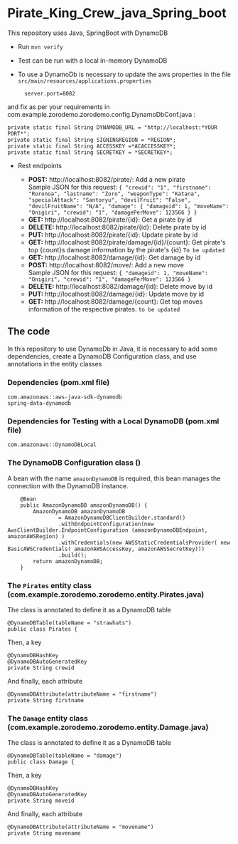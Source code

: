 # Pirate_King_Crew_java_Spring_boot

This repository uses Java, SpringBoot with DynamoDB 


* Run `mvn verify`

* Test can be run with a local in-memory DynamoDB

* To use a DynamoDb is necessary to update the aws properties in the file `src/main/resources/applications.properties`


        server.port=8082
 and fix as per your requirements in com.example.zorodemo.zorodemo.config.DynamoDbConf.java : 
 ```
 private static final String DYNAMODB_URL = "http://localhost:*YOUR PORT*";
 private static final String SIGNINGREGION = *REGION*;
 private static final String ACCESSKEY =*ACACCESSKEY*;
 private static final String SECRETKEY = *SECRETKEY*;
  ```     

* Rest endpoints 

    * **POST:** http://localhost:8082/pirate/: Add a new pirate <br>
    Sample JSON for this request:
   `
    {
    "crewid": "1",
    "firstname": "Roronoa",
    "lastname": "Zoro",
    "weaponType": "Katana",
    "specialAttack": "Santoryu",
    "devilFruit": "False",
    "devilFruitName": "N/A",
    "damage": {
      "damageid": 1,
      "moveName": "Onigiri",
      "crewid": "1",
      "damagePerMove": 123566
      }
    }
    `
    * **GET:** http://localhost:8082/pirate/{id}: Get a pirate by id
    * **DELETE:** http://localhost:8082/pirate/{id}: Delete pirate by id
    * **PUT:** http://localhost:8082/pirate/{id}: Update pirate by id
    * **GET:** http://localhost:8082/pirate/damage/{id}/{count}: Get pirate's top {count}s damage information by the pirate's {id} `To be updated`
    * **GET:** http://localhost:8082/damage/{id}: Get damage by id
    * **POST:** http://localhost:8082/move/: Add a new move <br>
    Sample JSON for this request: 
    `
    {
      "damageid": 1,
      "moveName": "Onigiri",
      "crewid": "1",
      "damagePerMove": 123566
    }
    `
    * **DELETE:** http://localhost:8082/damage/{id}: Delete move by id
    * **PUT:** http://localhost:8082/damage/{id}: Update move by id
    * **GET:** http://localhost:8082/damage/{count}: Get top moves information of the respective pirates. `to be updated`
    
## The code

In this repository to use DynamoDb in Java, it is necessary to add some dependencies, create 
a DynamoDB Configuration class, and use annotations in the entity classes

### Dependencies (pom.xml file)
  
    com.amazonaws::aws-java-sdk-dynamodb
    spring-data-dynamodb

### Dependencies for Testing with a Local DynamoDB (pom.xml file)
 
    com.amazonaws::DynamoDBLocal


### The DynamoDB Configuration class ()

A bean with the name `amazonDynamoDB` is required, this bean manages the connection with the DynamoDB instance.

    	@Bean
    	public AmazonDynamoDB amazonDynamoDB() {
    		AmazonDynamoDB amazonDynamoDB
    				= AmazonDynamoDBClientBuilder.standard()
    				.withEndpointConfiguration(new AwsClientBuilder.EndpointConfiguration (amazonDynamoDBEndpoint, amazonAWSRegion) )
    				.withCredentials(new AWSStaticCredentialsProvider( new BasicAWSCredentials( amazonAWSAccessKey, amazonAWSSecretKey)))
    				.build();
    		return amazonDynamoDB;
    	}
        
        
### The `Pirates` entity class (com.example.zorodemo.zorodemo.entity.Pirates.java)
The class is annotated to define it as a DynamoDB table 

    @DynamoDBTable(tableName = "strawhats")
    public class Pirates {

Then, a key

	@DynamoDBHashKey
	@DynamoDBAutoGeneratedKey
	private String crewid

And finally, each attribute 

	@DynamoDBAttribute(attributeName = "firstname")
	private String firstname
 
 
### The `Damage` entity class (com.example.zorodemo.zorodemo.entity.Damage.java)
The class is annotated to define it as a DynamoDB table 

    @DynamoDBTable(tableName = "damage")
    public class Damage {

Then, a key

	@DynamoDBHashKey
	@DynamoDBAutoGeneratedKey
	private String moveid

And finally, each attribute 

	@DynamoDBAttribute(attributeName = "movename")
	private String movename
